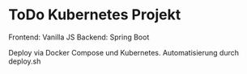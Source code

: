 # ToDo Kubernetes Projekt

Frontend: Vanilla JS
Backend: Spring Boot

Deploy via Docker Compose und Kubernetes.
Automatisierung durch deploy.sh
